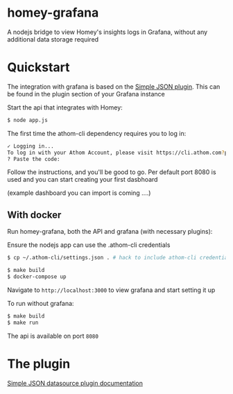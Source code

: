 # homey-grafana

A nodejs bridge to view Homey's insights logs in Grafana, without any additional data storage required

# Quickstart 
The integration with grafana is based on the [Simple JSON plugin](https://grafana.com/grafana/plugins/grafana-simple-json-datasource).
This can be found in the plugin section of your Grafana instance

Start the api that integrates with Homey:
```bash
$ node app.js
```

The first time the athom-cli dependency requires you to log in:

```bash
✓ Logging in...
To log in with your Athom Account, please visit https://cli.athom.com?port=XXXX&clientId=<someHexadecimalNumbersBasedId>
? Paste the code: 
```

Follow the instructions, and you'll be good to go. Per default port 8080 is used and you can start creating your first dasbhoard

(example dashboard you can import is coming ....) 

## With docker 
Run homey-grafana, both the API and grafana (with necessary plugins):

Ensure the nodejs app can use the .athom-cli credentials 
```bash
$ cp ~/.athom-cli/settings.json . # hack to include athom-cli credentials to docker container
```
```bash
$ make build
$ docker-compose up
```

Navigate to `http://localhost:3000` to view grafana and start setting it up

To run without grafana:

```bash
$ make build
$ make run
```

The api is available on port `8080`


# The plugin

[Simple JSON datasource plugin documentation](https://grafana.com/grafana/plugins/grafana-simple-json-datasource/)


